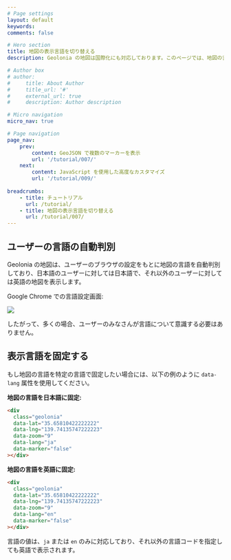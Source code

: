 ```yaml
---
# Page settings
layout: default
keywords:
comments: false

# Hero section
title: 地図の表示言語を切り替える
description: Geolonia の地図は国際化にも対応しております。このページでは、地図の言語の設定方法について紹介します。

# Author box
# author:
#     title: About Author
#     title_url: '#'
#     external_url: true
#     description: Author description

# Micro navigation
micro_nav: true

# Page navigation
page_nav:
    prev:
        content: GeoJSON で複数のマーカーを表示
        url: '/tutorial/007/'
    next:
        content: JavaScript を使用した高度なカスタマイズ
        url: '/tutorial/009/'
        
breadcrumbs:
    - title: チュートリアル
      url: /tutorial/
    - title: 地図の表示言語を切り替える
      url: /tutorial/007/
---
```


## ユーザーの言語の自動判別

Geolonia の地図は、ユーザーのブラウザの設定をもとに地図の言語を自動判別しており、日本語のユーザーに対しては日本語で、それ以外のユーザーに対しては英語の地図を表示します。

Google Chrome での言語設定画面:

![](https://www.evernote.com/l/ABWvUOKXvSNLlaYaK9Ad-J7PjDR-y9bpKhAB/image.png)

したがって、多くの場合、ユーザーのみなさんが言語について意識する必要はありません。

## 表示言語を固定する

もし地図の言語を特定の言語で固定したい場合には、以下の例のように `data-lang` 属性を使用してください。

<strong>地図の言語を日本語に固定:</strong>

```html
<div
  class="geolonia"
  data-lat="35.65810422222222"
  data-lng="139.74135747222223"
  data-zoom="9"
  data-lang="ja"
  data-marker="false"
></div>
```

<div
  class="geolonia"
  data-lat="35.65810422222222"
  data-lng="139.74135747222223"
  data-zoom="9"
  data-lang="ja"
  data-marker="false"
></div>

<strong>地図の言語を英語に固定:</strong>

```html
<div
  class="geolonia"
  data-lat="35.65810422222222"
  data-lng="139.74135747222223"
  data-zoom="9"
  data-lang="en"
  data-marker="false"
></div>
```

<div
  class="geolonia"
  data-lat="35.65810422222222"
  data-lng="139.74135747222223"
  data-zoom="9"
  data-lang="en"
  data-marker="false"
></div>

言語の値は、`ja` または `en` のみに対応しており、それ以外の言語コードを指定しても英語で表示されます。